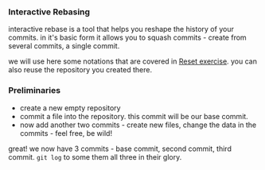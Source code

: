
### Interactive Rebasing
interactive rebase is a tool that helps you reshape the history of your commits.
in it's basic form it allows you to squash commits - create from several commits, a single commit.

we will use here some notations that are covered in [Reset exercise](reset.md). you can also reuse the repository you created there.

### Preliminaries
* create a new empty repository
* commit a file into the repository. this commit will be our base commit.
* now add another two commits - create new files, change the data in the commits - feel free, be wild!

great! we now have 3 commits - base commit, second commit, third commit.
```git log``` to some them all three in their glory.


